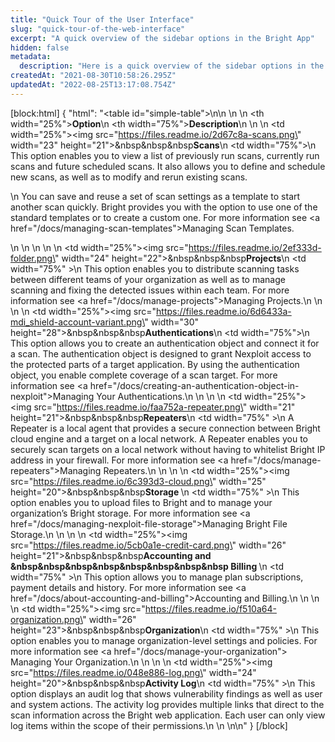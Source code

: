```yaml
---
title: "Quick Tour of the User Interface"
slug: "quick-tour-of-the-web-interface"
excerpt: "A quick overview of the sidebar options in the Bright App"
hidden: false
metadata: 
  description: "Here is a quick overview of the sidebar options in the NeuraLegion App"
createdAt: "2021-08-30T10:58:26.295Z"
updatedAt: "2022-08-25T13:17:08.754Z"
---
```

[block:html]
{
  "html": "<table id=\"simple-table\">\n<style>\n #simple-table {\n    border-collapse: separate;\n    width: 100%;\n    display: block;\n    display: table;\n  }\n#simple-table th {\n    padding: 1.5%;\n    text-align: left;\n    vertical-align: text-top;\n    background-color: #B2D6DA;\n  }\n\n  #simple-table td {\n    padding: 1.5%;\n    text-align: left;\n    vertical-align: text-top;\n  }\n\n  #simple-table tr:nth-child(odd) {\n    background-color: #FFFFFF;\n  }\n\n  #simple-table tr:nth-child(even) {\n    background-color: #F4F6F7;\n  }\n  </style>\n  <body>\n  <tr>\n    <th width=\"25%\"><b>Option</b></th>\n    <th width=\"75%\"><b>Description</b></th>\n  </tr>\n  <tr>\n    <td width=\"25%\"><img src=\"https://files.readme.io/2d67c8a-scans.png\" width=\"23\" height=\"21\">&nbsp&nbsp&nbsp<b>Scans</b></td>\n    <td width=\"75%\">\n      This option enables you to view a list of previously run scans, currently run scans and future scheduled scans. It also allows you to define and schedule new scans, as well as to modify and rerun existing scans. <p>\n      You can save and reuse a set of scan settings as a template to start another scan quickly. Bright provides you with the option to use one of the standard templates or to create a custom one. For more information see <a href=\"/docs/managing-scan-templates\">Managing Scan Templates</a>.<p>\n    </td>\n  </tr>\n     \n  <tr>\n    <td width=\"25%\"><img src=\"https://files.readme.io/2ef333d-folder.png\" width=\"24\" height=\"22\">&nbsp&nbsp&nbsp<b>Projects</b></td>\n    <td width=\"75%\" >\n        This option enables you to distribute scanning tasks between different teams of your organization as well as to manage scanning and fixing the detected issues within each team. For more information see <a href=\"/docs/manage-projects\">Managing Projects</a>.\n    </td>\n  </tr>\n     <tr>\n    <td width=\"25%\"><img src=\"https://files.readme.io/6d6433a-mdi_shield-account-variant.png\" width=\"30\" height=\"28\">&nbsp&nbsp&nbsp<b>Authentications</b></td>\n    <td width=\"75%\">\n     This option allows you to create an authentication object and connect it for a scan. The authentication object is designed to grant Nexploit access to the protected parts of a target application. By using the authentication object, you enable complete coverage of a scan target. For more information see <a href=\"/docs/creating-an-authentication-object-in-nexploit\">Managing Your Authentications</a>.\n    </td>\n  </tr>\n  <tr>\n    <td width=\"25%\"><img src=\"https://files.readme.io/faa752a-repeater.png\" width=\"21\" height=\"21\">&nbsp&nbsp&nbsp<b>Repeaters</b></td>\n    <td width=\"75%\" >\n      A Repeater is a local agent that provides a secure connection between Bright cloud engine and a target on a local network. A Repeater enables you to securely scan targets on a local network without having to whitelist Bright IP address in your firewall. For more information see <a href=\"/docs/manage-repeaters\">Managing Repeaters</a>.\n    </td>\n  </tr>\n  <tr>\n    <td width=\"25%\"><img src=\"https://files.readme.io/6c393d3-cloud.png\" width=\"25\" height=\"20\">&nbsp&nbsp&nbsp<b>Storage </b></td>\n    <td width=\"75%\" >\n      This option enables you to upload files to Bright and to manage your organization’s Bright storage. For more information see <a href=\"/docs/managing-nexploit-file-storage\">Managing Bright File Storage</a>.\n    </td>\n  </tr>\n  <tr>\n    <td width=\"25%\"><img src=\"https://files.readme.io/5cb0a1e-credit-card.png\" width=\"26\" height=\"21\">&nbsp&nbsp&nbsp<b>Accounting and<br> &nbsp&nbsp&nbsp&nbsp&nbsp&nbsp&nbsp&nbsp Billing </b></td>\n    <td width=\"75%\" >\n      This option allows you to manage plan subscriptions, payment details and history. For more information see <a href=\"/docs/about-accounting-and-billing\">Accounting and Billing</a>.\n    </td>\n  </tr>\n  <tr>\n    <td width=\"25%\"><img src=\"https://files.readme.io/f510a64-organization.png\" width=\"26\" height=\"23\">&nbsp&nbsp&nbsp<b>Organization</b></td>\n    <td width=\"75%\" >\n      This option enables you to manage organization-level settings and policies. For more information see <a href=\"/docs/manage-your-organization\"> Managing Your Organization</a>.\n    </td>\n  </tr>\n  <tr>\n    <td width=\"25%\"><img src=\"https://files.readme.io/048e886-log.png\" width=\"24\" height=\"20\">&nbsp&nbsp&nbsp<b>Activity Log</b></td>\n    <td width=\"75%\" >\n      This option displays an audit log that shows vulnerability findings as well as user and system actions. The activity log provides multiple links that direct to the scan information across the Bright web application. Each user can only view log items within the scope of their permissions.\n    </td>\n  </tr>\n</table>\n</body>"
}
[/block]